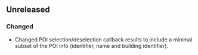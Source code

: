 ## Unreleased

### Changed

- Changed POI selection/deselection callback results to include a minimal subset of the POI info
  (identifier, name and building identifier).

